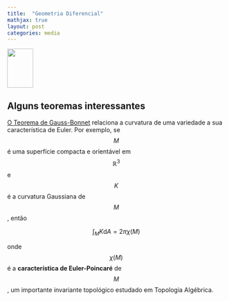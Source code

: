 ```yaml
---
title:  "Geometria Diferencial"
mathjax: true
layout: post
categories: media
---
```


<img src="https://github.com/SubGui/subgui.github.io/blob/bee3a5ccac340584340d2ef9f81f60b4a3f81ad8/gaub.jpg" width="60" height="90">

## Alguns teoremas interessantes

[O Teorema de Gauss-Bonnet](https://en.wikipedia.org/wiki/Gauss-Bonnet_theorem) relaciona a curvatura de uma variedade a sua característica de Euler. Por exemplo, se $$M$$ é uma superfície compacta e orientável em $$\mathbb{R}^3$$ e $$K$$ é a curvatura Gaussiana de $$M$$, então

$$ \int_M K \mathrm{d}A = 2\pi \chi(M) $$

onde $$\chi(M)$$ é a **característica de Euler-Poincaré** de $$M$$, um importante invariante topológico estudado em Topologia Algébrica.
